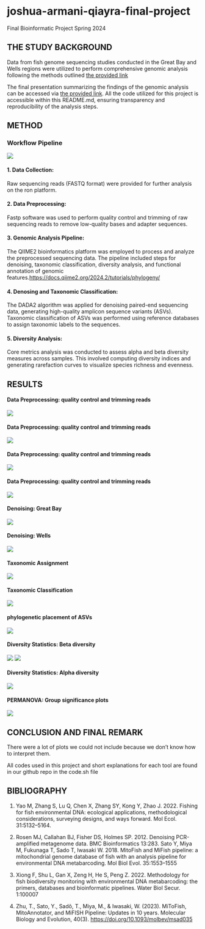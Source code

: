 # joshua-armani-qiayra-final-project
Final Bioinformatic Project Spring 2024
## THE STUDY BACKGROUND
Data from fish genome sequencing studies conducted in the Great Bay and Wells regions were utilized to perform comprehensive genomic analysis following the methods outlined [the provided link](https://github.com/jthmiller/eDNA-metabarcoding-intro/tree/mifish-intro?tab=readme-ov-file)

The final presentation summarizing the findings of the genomic analysis can be accessed via [the provided link](https://github.com/KwadwoLarbi/joshua-armani-qiayra_final-project). All the code utilized for this project is accessible within this README.md, ensuring transparency and reproducibility of the analysis steps.

## METHOD

### Workflow Pipeline
![](https://github.com/KwadwoLarbi/joshua-armani-qiayra_final-project/blob/main/used%20plots/1a.png)

#### 1. Data Collection: 
Raw sequencing reads (FASTQ format) were provided for further analysis on the ron platform.

#### 2. Data Preprocessing: 
Fastp software was used to perform quality control and trimming of raw sequencing reads to remove low-quality bases and adapter sequences. 

#### 3. Genomic Analysis Pipeline: 
The QIIME2 bioinformatics platform was employed to process and analyze the preprocessed sequencing data. The pipeline included steps for denoising, taxonomic classification, diversity analysis, and functional annotation of genomic features.https://docs.qiime2.org/2024.2/tutorials/phylogeny/

#### 4. Denosing and Taxonomic Classification: 
The DADA2 algorithm was applied for denoising paired-end sequencing data, generating high-quality amplicon sequence variants (ASVs). Taxonomic classification of ASVs was performed using reference databases to assign taxonomic labels to the sequences.

#### 5. Diversity Analysis: 
Core metrics analysis was conducted to assess alpha and beta diversity measures across samples. This involved computing diversity indices and generating rarefaction curves to visualize species richness and evenness.



## RESULTS 
#### Data Preprocessing: quality control and trimming reads

![](https://github.com/KwadwoLarbi/joshua-armani-qiayra_final-project/blob/main/used%20plots/1.png)

#### Data Preprocessing: quality control and trimming reads
![](https://github.com/KwadwoLarbi/joshua-armani-qiayra_final-project/blob/main/used%20plots/2.png)

#### Data Preprocessing: quality control and trimming reads
![](https://github.com/KwadwoLarbi/joshua-armani-qiayra_final-project/blob/main/used%20plots/3.png)

#### Data Preprocessing: quality control and trimming reads
![](https://github.com/KwadwoLarbi/joshua-armani-qiayra_final-project/blob/main/used%20plots/4.png)

#### Denoising: Great Bay
![](https://github.com/KwadwoLarbi/joshua-armani-qiayra_final-project/blob/main/used%20plots/5.png)

#### Denoising: Wells
![](https://github.com/KwadwoLarbi/joshua-armani-qiayra_final-project/blob/main/used%20plots/6.png)

#### Taxonomic Assignment
![](https://github.com/KwadwoLarbi/joshua-armani-qiayra_final-project/blob/main/used%20plots/7.png)


#### Taxonomic Classification
![](https://github.com/KwadwoLarbi/joshua-armani-qiayra_final-project/blob/main/used%20plots/8.png)

#### phylogenetic placement of ASVs
![](https://github.com/KwadwoLarbi/joshua-armani-qiayra_final-project/blob/main/used%20plots/9.png)

#### Diversity Statistics: Beta diversity
![](https://github.com/KwadwoLarbi/joshua-armani-qiayra_final-project/blob/main/used%20plots/11.png)
![](https://github.com/KwadwoLarbi/joshua-armani-qiayra_final-project/blob/main/used%20plots/12.png)

#### Diversity Statistics: Alpha diversity
![](https://github.com/KwadwoLarbi/joshua-armani-qiayra_final-project/blob/main/used%20plots/13.png)

#### PERMANOVA: Group significance plots
![](https://github.com/KwadwoLarbi/joshua-armani-qiayra_final-project/blob/main/used%20plots/14.png)


## CONCLUSION AND FINAL REMARK
There were a lot of plots we could not include because we don’t know how to interpret them.

All codes used in this project and short explanations for each tool are found in our github repo in the code.sh file 


## BIBLIOGRAPHY
1. Yao M, Zhang S, Lu Q, Chen X, Zhang SY, Kong Y, Zhao J. 2022. Fishing for fish environmental DNA: ecological applications, methodological considerations, surveying designs, and ways forward. Mol Ecol. 31:5132–5164.
   
2. Rosen MJ, Callahan BJ, Fisher DS, Holmes SP. 2012. Denoising PCR-amplified metagenome data. BMC Bioinformatics 13:283. Sato Y, Miya M, Fukunaga T, Sado T, Iwasaki W. 2018. MitoFish and MiFish pipeline: a mitochondrial genome database of fish with an analysis pipeline for environmental DNA metabarcoding. Mol Biol Evol. 35:1553–1555

3. Xiong F, Shu L, Gan X, Zeng H, He S, Peng Z. 2022. Methodology for fish biodiversity monitoring with environmental DNA metabarcoding: the primers, databases and bioinformatic pipelines. Water Biol Secur. 1:100007

4. Zhu, Τ., Sato, Y., Sadõ, T., Miya, M., & Iwasaki, W. (2023). MiToFish, MitoAnnotator, and MiFISH Pipeline: Updates in 10 years. Molecular Biology and Evolution, 40(3). https://doi.org/10.1093/molbev/msad035 





